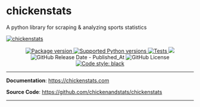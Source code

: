# chickenstats
A python library for scraping & analyzing sports statistics

<p align="center">

  <a href="https://chickenstats.com"><img src="https://raw.githubusercontent.com/chickenandstats/chickenstats/main/docs/assets/hero_white.png" alt="chickenstats"></a>
</p>

<p align="center">

<a href="https://pypi.org/project/chickenstats" target="_blank">
    <img src="https://img.shields.io/pypi/v/chickenstats?color=BrightGreen" alt="Package version">
</a>

<a href="https://pypi.o®rg/project/chickenstats" target="_blank">
    <img src="https://img.shields.io/pypi/pyversions/chickenstats?color=BrightGreen" alt="Supported Python versions">
</a>

<a href="https://github.com/chickenandstats/chickenstats/actions/workflows/tests.yml" target="_blank">
    <img src="https://github.com/chickenandstats/chickenstats/actions/workflows/tests.yml/badge.svg" alt="Tests">
</a>

<a href="https://codecov.io/gh/chickenandstats/chickenstats" > 
 <img src="https://codecov.io/gh/chickenandstats/chickenstats/graph/badge.svg?token=Z1ETX5L8FL"/> 
 </a>

<img alt="GitHub Release Date - Published_At" src="https://img.shields.io/github/release-date/chickenandstats/chickenstats?color=BrightGreen">

<img alt="GitHub License" src="https://img.shields.io/github/license/chickenandstats/chickenstats?color=BrightGreen">

<a href="https://github.com/psf/black" target="_blank">
    <img src="https://img.shields.io/badge/code%20style-black-000000.svg" alt="Code style: black">
</a>

</p>

---

**Documentation**: <a href="https://chickenstats.com" target="_blank">https://chickenstats.com</a>

**Source Code**: <a href="https://github.com/chickenandstats/chickenstats" target="_blank">https://github.com/chickenandstats/chickenstats</a>

---

 
